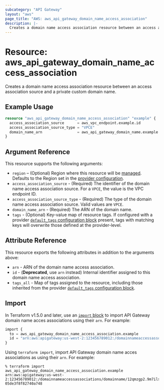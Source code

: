 ```yaml
---
subcategory: "API Gateway"
layout: "aws"
page_title: "AWS: aws_api_gateway_domain_name_access_association"
description: |-
  Creates a domain name access association resource between an access association source and a private custom domain name.
---
```


# Resource: aws_api_gateway_domain_name_access_association

Creates a domain name access association resource between an access association source and a private custom domain name.

## Example Usage

```terraform
resource "aws_api_gateway_domain_name_access_association" "example" {
  access_association_source      = aws_vpc_endpoint.example.id
  access_association_source_type = "VPCE"
  domain_name_arn                = aws_api_gateway_domain_name.example.domain_name_arn
}
```

## Argument Reference

This resource supports the following arguments:

* `region` – (Optional) Region where this resource will be [managed](https://docs.aws.amazon.com/general/latest/gr/rande.html#regional-endpoints). Defaults to the Region set in the [provider configuration](https://registry.terraform.io/providers/hashicorp/aws/latest/docs#aws-configuration-reference).
* `access_association_source` - (Required) The identifier of the domain name access association source. For a `VPCE`, the value is the VPC endpoint ID.
* `access_association_source_type` - (Required) The type of the domain name access association source. Valid values are `VPCE`.
* `domain_name_arn` - (Required) The ARN of the domain name.
* `tags` - (Optional) Key-value map of resource tags. If configured with a provider [`default_tags` configuration block](https://registry.terraform.io/providers/hashicorp/aws/latest/docs#default_tags-configuration-block) present, tags with matching keys will overwrite those defined at the provider-level.

## Attribute Reference

This resource exports the following attributes in addition to the arguments above:

* `arn` - ARN of the domain name access association.
* `id` - (**Deprecated**, use `arn` instead) Internal identifier assigned to this domain name access association.
* `tags_all` - Map of tags assigned to the resource, including those inherited from the provider [`default_tags` configuration block](https://registry.terraform.io/providers/hashicorp/aws/latest/docs#default_tags-configuration-block).

## Import

In Terraform v1.5.0 and later, use an [`import` block](https://developer.hashicorp.com/terraform/language/import) to import API Gateway domain name acces associations using their `arn`. For example:

```terraform
import {
  to = aws_api_gateway_domain_name_access_association.example
  id = "arn:aws:apigateway:us-west-2:123456789012:/domainnameaccessassociations/domainname/12qmzgp2.9m7ilski.test+hykg7a12e7/vpcesource/vpce-05de3f8f82740a748"
}
```

Using `terraform import`, import API Gateway domain name acces associations as using their `arn`. For example:

```console
% terraform import aws_api_gateway_domain_name_access_association.example arn:aws:apigateway:us-west-2:123456789012:/domainnameaccessassociations/domainname/12qmzgp2.9m7ilski.test+hykg7a12e7/vpcesource/vpce-05de3f8f82740a748
```
